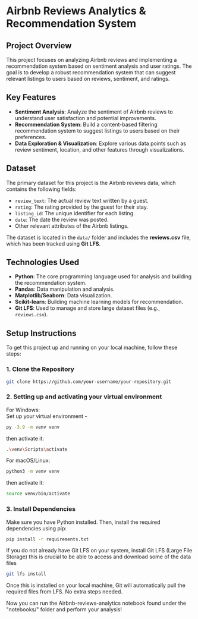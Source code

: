 # **Airbnb Reviews Analytics & Recommendation System**

## **Project Overview**

This project focuses on analyzing Airbnb reviews and implementing a recommendation system based on sentiment analysis and user ratings. The goal is to develop a robust recommendation system that can suggest relevant listings to users based on reviews, sentiment, and ratings.


## **Key Features**

- **Sentiment Analysis**: Analyze the sentiment of Airbnb reviews to understand user satisfaction and potential improvements.
- **Recommendation System**: Build a content-based filtering recommendation system to suggest listings to users based on their preferences.
- **Data Exploration & Visualization**: Explore various data points such as review sentiment, location, and other features through visualizations.
  

## **Dataset**

The primary dataset for this project is the Airbnb reviews data, which contains the following fields:

- `review_text`: The actual review text written by a guest.
- `rating`: The rating provided by the guest for their stay.
- `listing_id`: The unique identifier for each listing.
- `date`: The date the review was posted.
- Other relevant attributes of the Airbnb listings.

The dataset is located in the `data/` folder and includes the **reviews.csv** file, which has been tracked using **Git LFS**.

## **Technologies Used**

- **Python**: The core programming language used for analysis and building the recommendation system.
- **Pandas**: Data manipulation and analysis.
- **Matplotlib/Seaborn**: Data visualization.
- **Scikit-learn**: Building machine learning models for recommendation.
- **Git LFS**: Used to manage and store large dataset files (e.g., `reviews.csv`).

## **Setup Instructions**

To get this project up and running on your local machine, follow these steps:

### **1. Clone the Repository**

```bash
git clone https://github.com/your-username/your-repository.git
````

### **2. Setting up and activating your virtual environment**
For Windows:  
Set up your virtual environment - 
```bash
py -3.9 -m venv venv
```
then activate it: 
```bash
.\venv\Scripts\activate
```
For macOS/Linux: 
```bash
python3 -m venv venv
````
then activate it: 
```bash
source venv/bin/activate
```

### **3. Install Dependencies**
Make sure you have Python installed. Then, install the required dependencies using pip:
```bash
pip install -r requirements.txt
```
If you do not already have Git LFS on your system, install Git LFS (Large File Storage) this is crucial to be able to access and download some of the data files
```bash
git lfs install
```

Once this is installed on your local machine, Git will automatically pull the required files from LFS. No extra steps needed.


Now you can run the Airbnb-reviews-analytics notebook found under the "notebooks/" folder and perform your analysis!

